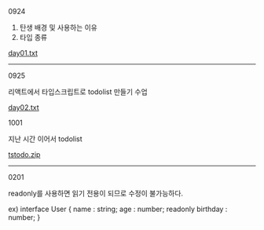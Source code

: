 0924 

1. 탄생 배경 및 사용하는 이유
2. 타입 종류

[day01.txt](https://github.com/hyounji375/Typescript/files/9638529/day01.txt)

---------------------------------------------------------------------------------------------------

0925

리액트에서 타입스크립트로 todolist 만들기 수업

[day02.txt](https://github.com/hyounji375/Typescript/files/9665649/day02.txt)

1001

지난 시간 이어서 todolist 

[tstodo.zip](https://github.com/hyounji375/Typescript/files/9690532/tstodo.zip)

---------------------------------------------------------------------------------------------------
0201

readonly를 사용하면 읽기 전용이 되므로 수정이 불가능하다.

ex) interface User {
name : string;
age : number;
readonly birthday : number;
}
